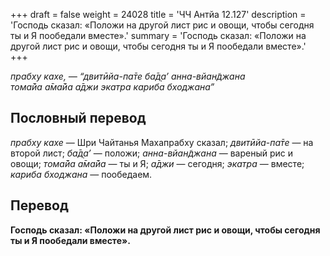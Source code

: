+++
draft = false
weight = 24028
title = 'ЧЧ Антйа 12.127'
description = 'Господь сказал: «Положи на другой лист рис и овощи, чтобы сегодня ты и Я пообедали вместе».'
summary = 'Господь сказал: «Положи на другой лист рис и овощи, чтобы сегодня ты и Я пообедали вместе».'
+++

_прабху кахе, — “двитӣйа-па̄те ба̄д̣а’ анна-вйан̃джана  
тома̄йа а̄ма̄йа а̄джи экатра кариба бходжана”_

## Пословный перевод

_прабху_ _кахе_ — Шри Чайтанья Махапрабху сказал; _двитӣйа_\-_па̄те_ — на второй лист; _ба̄д̣а’_ — положи; _анна_\-_вйан̃джана_ — вареный рис и овощи; _тома̄йа_ _а̄ма̄йа_ — ты и Я; _а̄джи_ — сегодня; _экатра_ — вместе; _кариба_ _бходжана_ — пообедаем.

## Перевод

**Господь сказал: «Положи на другой лист рис и овощи, чтобы сегодня ты и Я пообедали вместе».**

